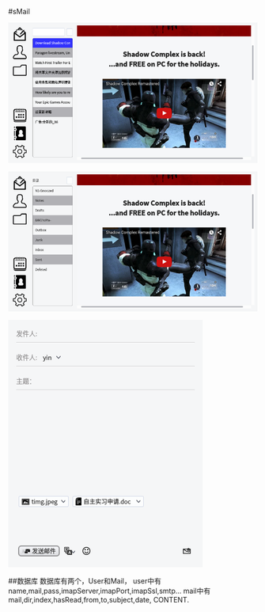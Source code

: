 #sMail

![pic1](image/pic1.png)

![pic2](image/pic2.png)

![pic3](image/pic3.png)

##数据库
数据库有两个，User和Mail，
user中有name,mail,pass,imapServer,imapPort,imapSsl,smtp...
mail中有mail,dir,index,hasRead,from,to,subject,date, CONTENT.
